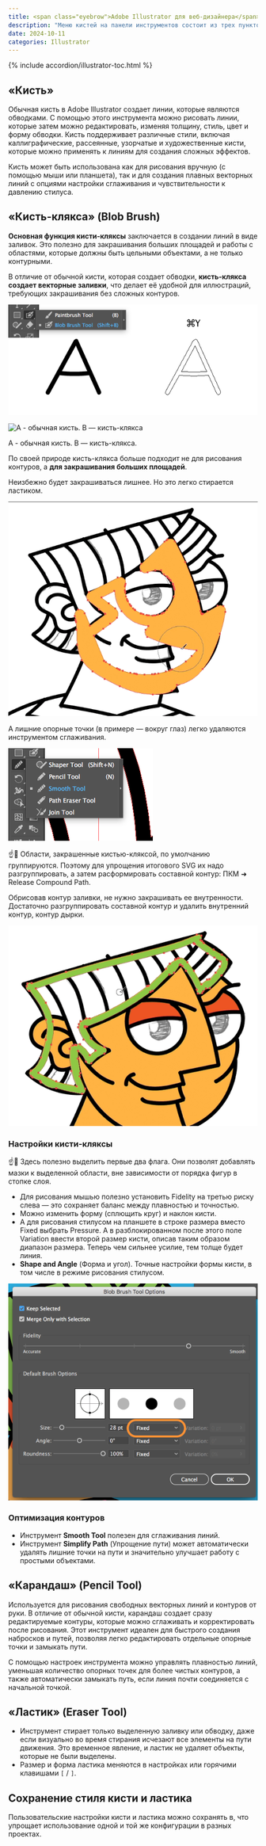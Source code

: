 ```yaml
---
title: <span class="eyebrow">Adobe Illustrator для веб-дизайнера</span> 9.11) Кисти и ластик
description: "Меню кистей на панели инструментов состоит из трех пунктов: &laquo;Кисть&raquo;, &laquo;Кисть-клякса&raquo; и &laquo;Карандаш&raquo;. &laquo;Стиралке&raquo; выделено собственное меню."
date: 2024-10-11
categories: Illustrator
---
```


{% include accordion/illustrator-toc.html %}

## «Кисть»

Обычная кисть в Adobe Illustrator создает линии, которые являются обводками. С помощью этого инструмента можно рисовать линии, которые затем можно редактировать, изменяя толщину, стиль, цвет и форму обводки. Кисть поддерживает различные стили, включая каллиграфические, рассеянные, узорчатые и художественные кисти, которые можно применять к линиям для создания сложных эффектов.

Кисть может быть использована как для рисования вручную (с помощью мыши или планшета), так и для создания плавных векторных линий с опциями настройки сглаживания и чувствительности к давлению стилуса.

## «Кисть-клякса» (Blob Brush)

**Основная функция кисти-кляксы** заключается в создании линий в виде заливок. Это полезно для закрашивания больших площадей и работы с областями, которые должны быть цельными объектами, а не только контурными.

В отличие от обычной кисти, которая создает обводки, **кисть-клякса создает векторные заливки**, что делает её удобной для иллюстраций, требующих закрашивания без сложных контуров.

![Кисть-клякса](/assets/img/blog/2024/10-11/01-paintbrush.png)

![A - обычная кисть. B — кисть-клякса](https://i.imgur.com/8F26tsO.png)

A - обычная кисть. B — кисть-клякса.

По своей природе кисть-клякса больше подходит не для рисования контуров, а **для закрашивания больших площадей**.

Неизбежно будет закрашиваться лишнее. Но это легко стирается ластиком.

![Работа «стирательной резинкой»](/assets/img/blog/2024/10-11/02-blob.png)

А лишние опорные точки (в примере — вокруг глаз) легко удаляются инструментом сглаживания.

![Сглаживание](/assets/img/blog/2024/10-11/03-smooth-tool.png)

☝️🧐 Области, закрашенные кистью-кляксой, по умолчанию группируются. Поэтому для упрощения итогового SVG их надо разгруппировать, а затем расформировать составной контур: ПКМ ➜ Release Compound Path.

Обрисовав контур заливки, не нужно закрашивать ее внутренности. Достаточно разгруппировать составной контур и удалить внутренний контур, контур дырки.

![Расформировать обводку и удалить внутренний контур](/assets/img/blog/2024/10-11/05-coloring.png)

### Настройки кисти-кляксы

☝️🧐 Здесь полезно выделить первые два флага. Они позволят добавлять мазки к выделенной области, вне зависимости от порядка фигур в стопке слоя.

- Для рисования мышью полезно установить Fidelity на третью риску слева — это сохраняет баланс между плавностью и точностью.
- Можно изменить форму (сплющить круг) и наклон кисти.
- А для рисования стилусом на планшете в строке размера вместо Fixed выбрать Pressure. А в разблокированном после этого поле Variation ввести второй размер кисти, описав таким образом диапазон размера. Теперь чем сильнее усилие, тем толще будет линия.
- **Shape and Angle** (Форма и угол). Точные настройки формы кисти, в том числе в режиме рисования стилусом.

![Настройки кисти-кляксы](/assets/img/blog/2024/10-11/04-blob-brush-options.png)

### Оптимизация контуров

- Инструмент **Smooth Tool** полезен для сглаживания линий.
- Инструмент **Simplify Path** (Упрощение пути) может автоматически удалять лишние точки на пути и значительно улучшает работу с простыми объектами.

## «Карандаш» (Pencil Tool)

Используется для рисования свободных векторных линий и контуров от руки. В отличие от обычной кисти, карандаш создает сразу редактируемые контуры, которые можно сглаживать и корректировать после рисования. Этот инструмент идеален для быстрого создания набросков и путей, позволяя легко редактировать отдельные опорные точки и замыкать пути.

С помощью настроек инструмента можно управлять плавностью линий, уменьшая количество опорных точек для более чистых контуров, а также автоматически замыкать путь, если линия почти соединяется с начальной точкой.

## «Ластик» (Eraser Tool)

- Инструмент стирает только выделенную заливку или обводку, даже если визуально во время стирания исчезают все элементы на пути движения. Это временное явление, и ластик не удаляет объекты, которые не были выделены.
- Размер и форма ластика меняются в настройках или горячими клавишами `[` / `]`.

## Сохранение стиля кисти и ластика

Пользовательские настройки кисти и ластика можно сохранять в, что упрощает использование одной и той же конфигурации в разных проектах.
